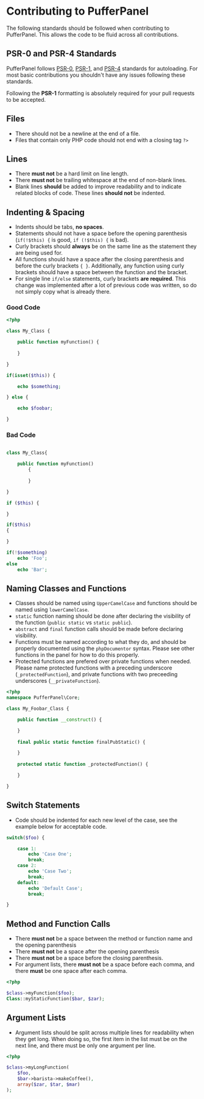 # Contributing to PufferPanel

The following standards should be followed when contributing to PufferPanel. This allows the code to be fluid across all contributions.

## PSR-0 and PSR-4 Standards
PufferPanel follows [PSR-0](http://www.php-fig.org/psr/psr-0/), [PSR-1](http://www.php-fig.org/psr/psr-1/), and [PSR-4](http://www.php-fig.org/psr/psr-4/) standards for autoloading. For most basic contributions you shouldn't have any issues following these standards.

Following the **PSR-1** formatting is absolutely required for your pull requests to be accepted.

## Files
* There should not be a newline at the end of a file.
* Files that contain only PHP code should not end with a closing tag ``?>``

## Lines
* There **must not** be a hard limit on line length.
* There **must not** be trailing whitespace at the end of non-blank lines.
* Blank lines **should** be added to improve readability and to indicate related blocks of code. These lines **should not** be indented.

## Indenting & Spacing
* Indents should be tabs, **no spaces**.
* Statements should not have a space before the opening parenthesis (``if(!$this) {`` is good, ``if (!$this) {`` is bad).
* Curly brackets should **always** be on the same line as the statement they are being used for.
* All functions should have a space after the closing parenthesis and before the curly brackets ``{ }``. Additionally, any function using curly brackets should have a space between the function and the bracket.
* For single line ``if/else`` statements, curly brackets **are required**. This change was implemented after a lot of previous code was written, so do not simply copy what is already there.

### Good Code
```php
<?php

class My_Class {

	public function myFunction() {
	
	}

}

if(isset($this)) {

	echo $something;

} else {

	echo $foobar;

}
```

### Bad Code
```php

class My_Class{

	public function myFunction()
		{
		
		}

}

if ($this) {

}

if($this)
{

}

if(!$something)
	echo 'Foo';
else
	echo 'Bar';
```

## Naming Classes and Functions
* Classes should be named using ``UpperCamelCase`` and functions should be named using ``lowerCamelCase``.
* ``static`` function naming should be done after declaring the visibility of the function (``public static`` vs ``static public``).
* ``abstract`` and ``final`` function calls should be made before declaring visibility.
* Functions must be named according to what they do, and should be properly documented using the ``phpDocumentor`` syntax. Please see other functions in the panel for how to do this properly.
* Protected functions are prefered over private functions when needed. Please name protected functions with a preceding underscore (``_protectedFunction``), and private functions with two preceeding underscores (``__privateFunction``).

```php
<?php
namespace PufferPanel\Core;

class My_Foobar_Class {

	public function __construct() {

	}
	
	final public static function finalPubStatic() {

	}
	
	protected static function _protectedFunction() {

	}

}
```

## Switch Statements
* Code should be indented for each new level of the case, see the example below for acceptable code.

```php
switch($foo) {

	case 1:
		echo 'Case One';
		break;
	case 2:
		echo 'Case Two';
		break;
	default:
		echo 'Default Case';
		break;

}
```

## Method and Function Calls
* There **must not** be a space between the method or function name and the opening parenthesis
* There **must not** be a space after the opening parenthesis
* There **must not** be a space before the closing parenthesis.
* For argument lists, there **must not** be a space before each comma, and there **must** be one space after each comma.

```php
<?php

$class->myFunction($foo);
Class::myStaticFunction($bar, $zar);
```

## Argument Lists
* Argument lists should be split across multiple lines for readability when they get long. When doing so, the first item in the list must be on the next line, and there must be only one argument per line.

```php
<?php

$class->myLongFunction(
    $foo,
    $bar->barista->makeCoffee(),
    array($zar, $tar, $mar)
);
```

